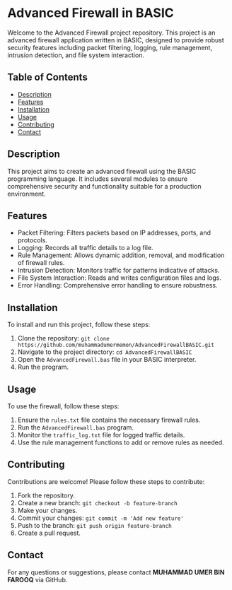 <h1>Advanced Firewall in BASIC</h1>
<p>Welcome to the Advanced Firewall project repository. This project is an advanced firewall application written in BASIC, designed to provide robust security features including packet filtering, logging, rule management, intrusion detection, and file system interaction.</p>

<h2>Table of Contents</h2>
<ul>
    <li><a href="#description">Description</a></li>
    <li><a href="#features">Features</a></li>
    <li><a href="#installation">Installation</a></li>
    <li><a href="#usage">Usage</a></li>
    <li><a href="#contributing">Contributing</a></li>
    <li><a href="#contact">Contact</a></li>
</ul>

<h2 id="description">Description</h2>
<p>This project aims to create an advanced firewall using the BASIC programming language. It includes several modules to ensure comprehensive security and functionality suitable for a production environment.</p>

<h2 id="features">Features</h2>
<ul>
    <li>Packet Filtering: Filters packets based on IP addresses, ports, and protocols.</li>
    <li>Logging: Records all traffic details to a log file.</li>
    <li>Rule Management: Allows dynamic addition, removal, and modification of firewall rules.</li>
    <li>Intrusion Detection: Monitors traffic for patterns indicative of attacks.</li>
    <li>File System Interaction: Reads and writes configuration files and logs.</li>
    <li>Error Handling: Comprehensive error handling to ensure robustness.</li>
</ul>

<h2 id="installation">Installation</h2>
<p>To install and run this project, follow these steps:</p>
<ol>
    <li>Clone the repository: <code>git clone https://github.com/muhammadumermemon/AdvancedFirewallBASIC.git</code></li>
    <li>Navigate to the project directory: <code>cd AdvancedFirewallBASIC</code></li>
    <li>Open the <code>AdvancedFirewall.bas</code> file in your BASIC interpreter.</li>
    <li>Run the program.</li>
</ol>

<h2 id="usage">Usage</h2>
<p>To use the firewall, follow these steps:</p>
<ol>
    <li>Ensure the <code>rules.txt</code> file contains the necessary firewall rules.</li>
    <li>Run the <code>AdvancedFirewall.bas</code> program.</li>
    <li>Monitor the <code>traffic_log.txt</code> file for logged traffic details.</li>
    <li>Use the rule management functions to add or remove rules as needed.</li>
</ol>

<h2 id="contributing">Contributing</h2>
<p>Contributions are welcome! Please follow these steps to contribute:</p>
<ol>
    <li>Fork the repository.</li>
    <li>Create a new branch: <code>git checkout -b feature-branch</code></li>
    <li>Make your changes.</li>
    <li>Commit your changes: <code>git commit -m 'Add new feature'</code></li>
    <li>Push to the branch: <code>git push origin feature-branch</code></li>
    <li>Create a pull request.</li>
</ol>

<h2 id="contact">Contact</h2>
<p>For any questions or suggestions, please contact <strong>MUHAMMAD UMER BIN FAROOQ</strong> via GitHub.</p>


